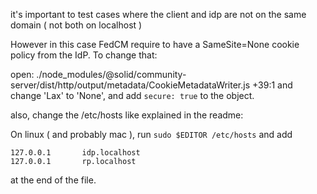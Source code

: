 
it's important to test cases where the client and idp are not on
the same domain ( not both on localhost )

However in this case FedCM require to have a SameSite=None cookie
policy from the IdP. To change that:

open:
 ./node_modules/@solid/community-server/dist/http/output/metadata/CookieMetadataWriter.js +39:1
 and change 'Lax' to 'None', and add `secure: true` to the object.

also, change the /etc/hosts like explained in the readme:


On linux ( and probably mac ), run `sudo $EDITOR /etc/hosts` and add
```
127.0.0.1       idp.localhost
127.0.0.1       rp.localhost
```
at the end of the file.



